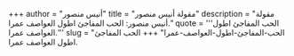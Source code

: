 +++
author = "أنيس منصور"
title = "مقولة أنيس منصور"
description = "مقولة أنيس منصور: الحب المفاجئ اطول العواصف عمرا."
quote = '''الحب المفاجئ اطول العواصف عمرا.'''
slug = "الحب-المفاجئ-اطول-العواصف-عمرا"
+++
الحب المفاجئ اطول العواصف عمرا.
